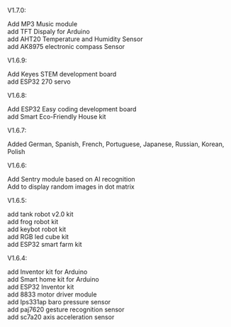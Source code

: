 
V1.7.0:

Add MP3 Music module<br>
add TFT Dispaly for Arduino<br>
add AHT20 Temperature and Humidity Sensor <br>
add AK8975 electronic compass Sensor

V1.6.9:

Add Keyes STEM development board<br>
add ESP32 270 servo

V1.6.8:

Add ESP32 Easy coding development board<br>
add Smart Eco-Friendly House kit

V1.6.7:

Added German, Spanish, French, Portuguese, Japanese, Russian, Korean, Polish


V1.6.6:

Add Sentry module based on AI recognition<br>
Add to display random images in dot matrix

V1.6.5:

add tank robot v2.0 kit<br>
add frog robot kit<br>
add keybot robot kit<br>
add RGB led cube kit<br>
add ESP32 smart farm kit

V1.6.4:

add Inventor kit for Arduino<br>
add Smart home kit for Arduino<br>
add ESP32 Inventor kit <br>
add 8833 motor driver module<br>
add Ips331ap baro pressure sensor<br>
add paj7620 gesture recognition sensor<br>
add sc7a20 axis acceleration sensor


